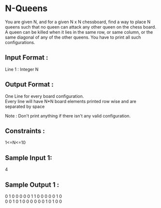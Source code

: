 # N-Queens

You are given N, and for a given N x N chessboard, find a way to place N queens such that no queen can attack any other queen on the chess board. A queen can be killed when it lies in the same row, or same column, or the same diagonal of any of the other queens. You have to print all such configurations.  

## Input Format :

Line 1 : Integer N  

## Output Format :

One Line for every board configuration.   
Every line will have N*N board elements printed row wise and are separated by space  

Note : Don't print anything if there isn't any valid configuration.  

## Constraints :  
1<=N<=10  

## Sample Input 1:

4  

## Sample Output 1 :

0 1 0 0 0 0 0 1 1 0 0 0 0 0 1 0   
0 0 1 0 1 0 0 0 0 0 0 1 0 1 0 0   

